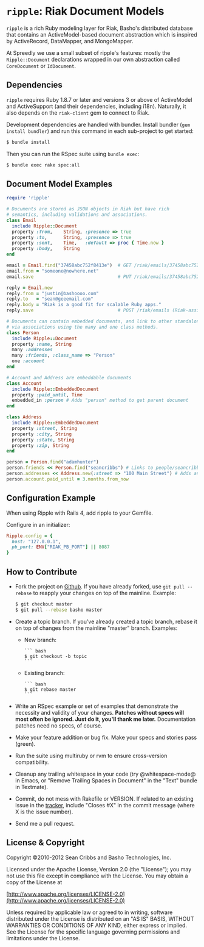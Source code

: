 # `ripple`: Riak Document Models

`ripple` is a rich Ruby modeling layer for Riak, Basho's distributed
database that contains an ActiveModel-based document abstraction which
is inspired by ActiveRecord, DataMapper, and MongoMapper.

At Spreedly we use a small subset of ripple's features: mostly the
`Ripple::Document` declarations wrapped in our own abstraction called
`CoreDocument` or `IdDocument`.

## Dependencies

`ripple` requires Ruby 1.8.7 or later and versions 3 or above of
ActiveModel and ActiveSupport (and their dependencies, including
i18n). Naturally, it also depends on the `riak-client` gem to connect
to Riak.

Development dependencies are handled with bundler. Install bundler
(`gem install bundler`) and run this command in each sub-project to
get started:

``` bash
$ bundle install
```

Then you can run the RSpec suite using `bundle exec`:

``` bash
$ bundle exec rake spec:all
```

## Document Model Examples

``` ruby
require 'ripple'

# Documents are stored as JSON objects in Riak but have rich
# semantics, including validations and associations.
class Email
  include Ripple::Document
  property :from,    String, :presence => true
  property :to,      String, :presence => true
  property :sent,    Time,   :default => proc { Time.now }
  property :body,    String
end

email = Email.find("37458abc752f8413e")  # GET /riak/emails/37458abc752f8413e
email.from = "someone@nowhere.net"
email.save                               # PUT /riak/emails/37458abc752f8413e

reply = Email.new
reply.from = "justin@bashoooo.com"
reply.to   = "sean@geeemail.com"
reply.body = "Riak is a good fit for scalable Ruby apps."
reply.save                               # POST /riak/emails (Riak-assigned key)

# Documents can contain embedded documents, and link to other standalone documents
# via associations using the many and one class methods.
class Person
  include Ripple::Document
  property :name, String
  many :addresses
  many :friends, :class_name => "Person"
  one :account
end

# Account and Address are embeddable documents
class Account
  include Ripple::EmbeddedDocument
  property :paid_until, Time
  embedded_in :person # Adds "person" method to get parent document
end

class Address
  include Ripple::EmbeddedDocument
  property :street, String
  property :city, String
  property :state, String
  property :zip, String
end

person = Person.find("adamhunter")
person.friends << Person.find("seancribbs") # Links to people/seancribbs with tag "friend"
person.addresses << Address.new(:street => "100 Main Street") # Adds an embedded address
person.account.paid_until = 3.months.from_now
```


## Configuration Example

When using Ripple with Rails 4, add ripple to your Gemfile.

Configure in an initializer:

```ruby
Ripple.config = {
  host: "127.0.0.1",
  pb_port: ENV["RIAK_PB_PORT"] || 8087
}
```


## How to Contribute

* Fork the project on [Github](http://github.com/basho/ripple).  If you have already forked, use `git pull --rebase` to reapply your changes on top of the mainline. Example:

    ``` bash
    $ git checkout master
    $ git pull --rebase basho master
    ```
* Create a topic branch. If you've already created a topic branch, rebase it on top of changes from the mainline "master" branch. Examples:
  * New branch:

        ``` bash
        $ git checkout -b topic
        ```
  * Existing branch:

        ``` bash
        $ git rebase master
        ```
* Write an RSpec example or set of examples that demonstrate the necessity and validity of your changes. **Patches without specs will most often be ignored. Just do it, you'll thank me later.** Documentation patches need no specs, of course.
* Make your feature addition or bug fix. Make your specs and stories pass (green).
* Run the suite using multiruby or rvm to ensure cross-version compatibility.
* Cleanup any trailing whitespace in your code (try @whitespace-mode@ in Emacs, or "Remove Trailing Spaces in Document" in the "Text" bundle in Textmate).
* Commit, do not mess with Rakefile or VERSION.  If related to an existing issue in the [tracker](http://github.com/basho/ripple/issues), include "Closes #X" in the commit message (where X is the issue number).
* Send me a pull request.

## License & Copyright

Copyright &copy;2010-2012 Sean Cribbs and Basho Technologies, Inc.

Licensed under the Apache License, Version 2.0 (the "License"); you may not use this file except in compliance with the License. You may obtain a copy of the License at

[http://www.apache.org/licenses/LICENSE-2.0](http://www.apache.org/licenses/LICENSE-2.0)

Unless required by applicable law or agreed to in writing, software distributed under the License is distributed on an "AS IS" BASIS, WITHOUT WARRANTIES OR CONDITIONS OF ANY KIND, either express or implied. See the License for the specific language governing permissions and limitations under the License.
